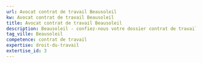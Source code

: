 ```yaml
---
url: Avocat contrat de travail Beausoleil
kw: Avocat contrat de travail Beausoleil
title: Avocat contrat de travail Beausoleil
description: Beausoleil - confiez-nous votre dossier contrat de travail
tag_ville: Beausoleil
competence: contrat de travail
expertise: droit-du-travail
extertise_id: 3
---
```

